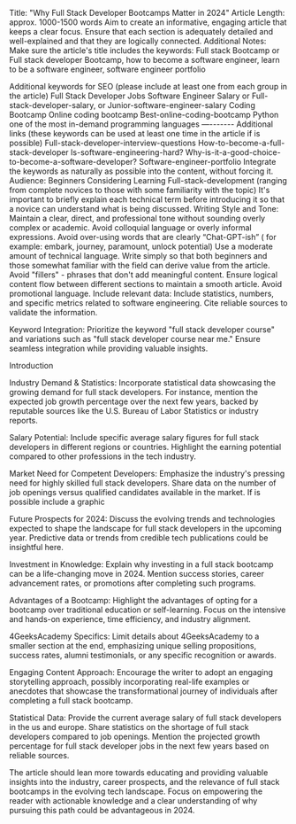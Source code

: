 Title: "Why Full Stack Developer Bootcamps Matter in 2024"
Article Length: approx. 1000-1500 words
Aim to create an informative, engaging article that keeps a clear focus.
Ensure that each section is adequately detailed and well-explained and that they are logically connected.
Additional Notes:
Make sure the article's title includes the keywords: Full stack Bootcamp or Full stack developer Bootcamp, how to become a software engineer, learn to be a software engineer, software engineer portfolio


Additional keywords for SEO (please include at least one from each group  in the article)
Full Stack Developer Jobs
Software Engineer Salary or
Full-stack-developer-salary, or 
Junior-software-engineer-salary
Coding Bootcamp
Online coding bootcamp 
Best-online-coding-bootcamp 
Python one of the most in-demand programming languages
—-------
Additional links (these keywords can be used at least one time in the article if is possible)
Full-stack-developer-interview-questions 
How-to-become-a-full-stack-developer 
Is-software-engineering-hard?
Why-is-it-a-good-choice-to-become-a-software-developer? 
Software-engineer-portfolio
Integrate the keywords as naturally as possible into the content, without forcing it.
Audience: Beginners Considering Learning Full-stack-development (ranging from complete novices to those with some familiarity with the topic)
It's important to briefly explain each technical term before introducing it so that a novice can understand what is being discussed.
Writing Style and Tone:
Maintain a clear, direct, and professional tone without sounding overly complex or academic.
Avoid colloquial language or overly informal expressions.
Avoid over-using words that are clearly “Chat-GPT-ish” ( for example: embark, journey, paramount, unlock potential)
Use a moderate amount of technical language. Write simply so that both beginners and those somewhat familiar with the field can derive value from the article.
Avoid "fillers" - phrases that don't add meaningful content.
Ensure logical content flow between different sections to maintain a smooth article.
Avoid promotional language.
Include relevant data:
Include statistics, numbers, and specific metrics related to software engineering.
Cite reliable sources to validate the information.

Keyword Integration: Prioritize the keyword "full stack developer course" and variations such as "full stack developer course near me." Ensure seamless integration while providing valuable insights.



Introduction 

Industry Demand & Statistics: Incorporate statistical data showcasing the growing demand for full stack developers. For instance, mention the expected job growth percentage over the next few years, backed by reputable sources like the U.S. Bureau of Labor Statistics or industry reports.

Salary Potential: Include specific average salary figures for full stack developers in different regions or countries. Highlight the earning potential compared to other professions in the tech industry.

Market Need for Competent Developers: Emphasize the industry's pressing need for highly skilled full stack developers. Share data on the number of job openings versus qualified candidates available in the market.  If is possible include a graphic 

Future Prospects for 2024: Discuss the evolving trends and technologies expected to shape the landscape for full stack developers in the upcoming year. Predictive data or trends from credible tech publications could be insightful here.

Investment in Knowledge: Explain why investing in a full stack bootcamp can be a life-changing move in 2024. Mention success stories, career advancement rates, or promotions after completing such programs.

Advantages of a Bootcamp: Highlight the advantages of opting for a bootcamp over traditional education or self-learning. Focus on the intensive and hands-on experience, time efficiency, and industry alignment.

4GeeksAcademy Specifics: Limit details about 4GeeksAcademy to a smaller section at the end, emphasizing unique selling propositions, success rates, alumni testimonials, or any specific recognition or awards.

Engaging Content Approach: Encourage the writer to adopt an engaging storytelling approach, possibly incorporating real-life examples or anecdotes that showcase the transformational journey of individuals after completing a full stack bootcamp.


Statistical Data:
Provide the current average salary of full stack developers in the us and europe.
Share statistics on the shortage of full stack developers compared to job openings.
Mention the projected growth percentage for full stack developer jobs in the next few years based on reliable sources.

The article should lean more towards educating and providing valuable insights into the industry, career prospects, and the relevance of full stack bootcamps in the evolving tech landscape. Focus on empowering the reader with actionable knowledge and a clear understanding of why pursuing this path could be advantageous in 2024.

